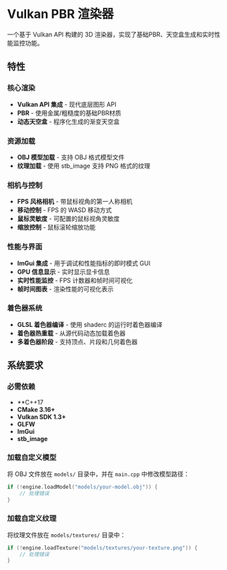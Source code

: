 # Vulkan PBR 渲染器

一个基于 Vulkan API 构建的 3D 渲染器，实现了基础PBR、天空盒生成和实时性能监控功能。

## 特性

### 核心渲染
- **Vulkan API 集成** - 现代底层图形 API
- **PBR** - 使用金属/粗糙度的基础PBR材质
- **动态天空盒** - 程序化生成的渐变天空盒

### 资源加载
- **OBJ 模型加载** - 支持 OBJ 格式模型文件
- **纹理加载** - 使用 stb_image 支持 PNG 格式的纹理

### 相机与控制
- **FPS 风格相机** - 带鼠标视角的第一人称相机
- **移动控制** - FPS 的 WASD 移动方式
- **鼠标灵敏度** - 可配置的鼠标视角灵敏度
- **缩放控制** - 鼠标滚轮缩放功能

### 性能与界面
- **ImGui 集成** - 用于调试和性能指标的即时模式 GUI
- **GPU 信息显示** - 实时显示显卡信息
- **实时性能监控** - FPS 计数器和帧时间可视化
- **帧时间图表** - 渲染性能的可视化表示

### 着色器系统
- **GLSL 着色器编译** - 使用 shaderc 的运行时着色器编译
- **着色器热重载** - 从源代码动态加载着色器
- **多着色器阶段** - 支持顶点、片段和几何着色器

## 系统要求

### 必需依赖
- **C++17 
- **CMake 3.16+**
- **Vulkan SDK 1.3+**
- **GLFW**
- **ImGui**
- **stb_image**


### 加载自定义模型
将 OBJ 文件放在 `models/` 目录中，并在 `main.cpp` 中修改模型路径：
```cpp
if (!engine.loadModel("models/your-model.obj")) {
    // 处理错误
}
```

### 加载自定义纹理
将纹理文件放在 `models/textures/` 目录中：
```cpp
if (!engine.loadTexture("models/textures/your-texture.png")) {
    // 处理错误
}
```
